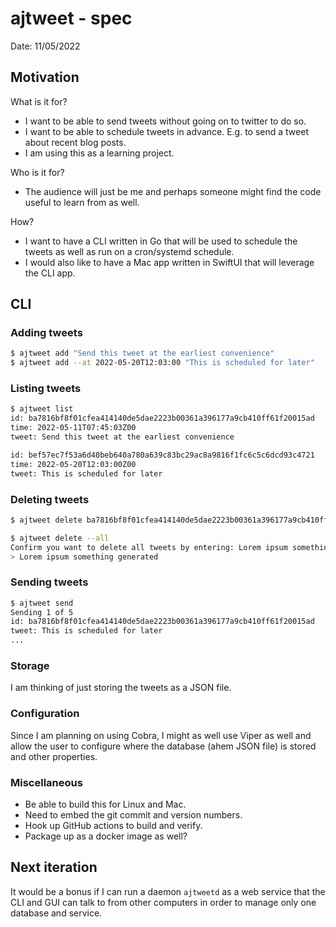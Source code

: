 # ajtweet - spec

Date: 11/05/2022

## Motivation

What is it for?

- I want to be able to send tweets without going on to twitter to do so.
- I want to be able to schedule tweets in advance. E.g. to send a tweet about recent blog posts.
- I am using this as a learning project.

Who is it for?

- The audience will just be me and perhaps someone might find the code useful to learn from as well.

How?

- I want to have a CLI written in Go that will be used to schedule the tweets as well as run on a cron/systemd schedule.
- I would also like to have a Mac app written in SwiftUI that will leverage the CLI app.

## CLI

### Adding tweets

```bash
$ ajtweet add "Send this tweet at the earliest convenience"
$ ajtweet add --at 2022-05-20T12:03:00 "This is scheduled for later"
```

### Listing tweets

```bash
$ ajtweet list
id: ba7816bf8f01cfea414140de5dae2223b00361a396177a9cb410ff61f20015ad
time: 2022-05-11T07:45:03Z00
tweet: Send this tweet at the earliest convenience

id: bef57ec7f53a6d40beb640a780a639c83bc29ac8a9816f1fc6c5c6dcd93c4721
time: 2022-05-20T12:03:00Z00
tweet: This is scheduled for later
```

### Deleting tweets

```bash
$ ajtweet delete ba7816bf8f01cfea414140de5dae2223b00361a396177a9cb410ff61f20015ad

$ ajtweet delete --all
Confirm you want to delete all tweets by entering: Lorem ipsum something generated
> Lorem ipsum something generated
```

### Sending tweets

```bash
$ ajtweet send
Sending 1 of 5
id: ba7816bf8f01cfea414140de5dae2223b00361a396177a9cb410ff61f20015ad
tweet: This is scheduled for later
...
```

### Storage

I am thinking of just storing the tweets as a JSON file.

### Configuration

Since I am planning on using Cobra, I might as well use Viper as well and allow the user to configure where the database (ahem JSON file) is stored and other properties.

### Miscellaneous

- Be able to build this for Linux and Mac.
- Need to embed the git commit and version numbers.
- Hook up GitHub actions to build and verify.
- Package up as a docker image as well?

## Next iteration

It would be a bonus if I can run a daemon `ajtweetd` as a web service that the CLI and GUI can talk to from other computers in order to manage only one database and service.